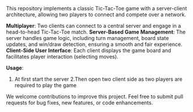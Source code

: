 This repository implements a classic Tic-Tac-Toe game with a server-client architecture, allowing two players to connect and compete over a network.

**Multiplayer**: Two clients can connect to a central server and engage in a head-to-head Tic-Tac-Toe match.
**Server-Based Game Management**: The server handles game logic, including turn management, board state updates, and win/draw detection, ensuring a smooth and fair experience.
**Client-Side User Interface**: Each client displays the game board and facilitates player interaction (selecting moves).

**Usage**:
1. At first start the server 
2.Then open two client side as two players are required to play the game

We welcome contributions to improve this project. Feel free to submit pull requests for bug fixes, new features, or code enhancements.

